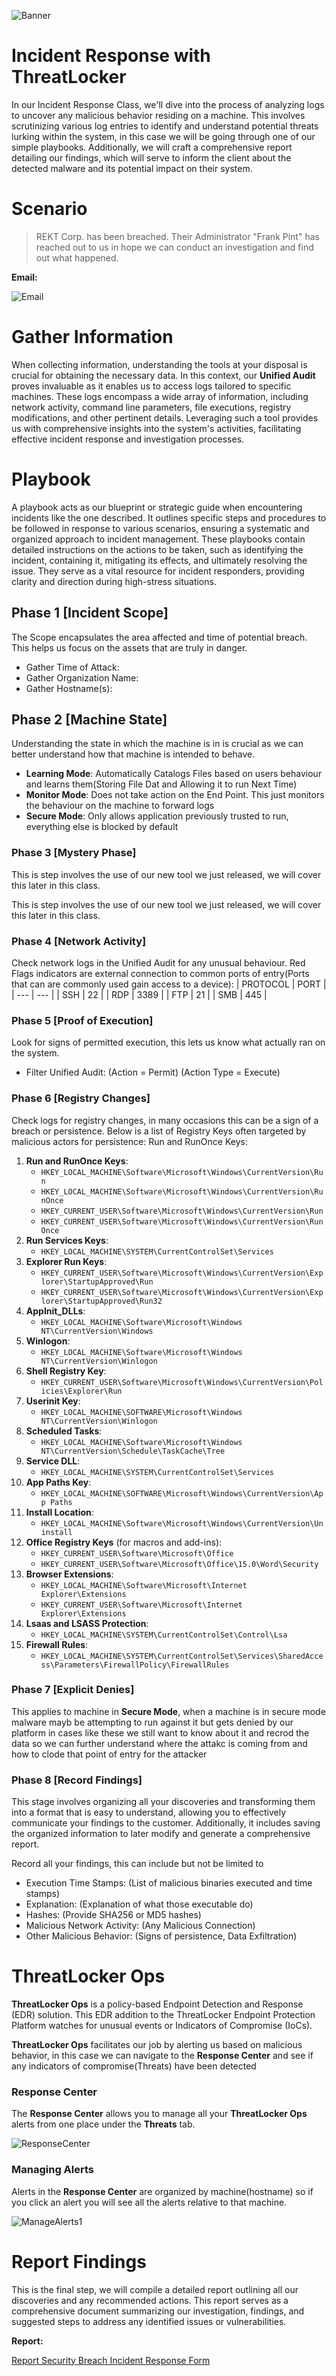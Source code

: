 ![Banner](https://www.notion.so/image/https%3A%2F%2Fprod-files-secure.s3.us-west-2.amazonaws.com%2F95fa80c9-fc09-41c7-a313-856f4155a90a%2F5a1947a3-a09e-4c51-94a1-8b6fffcf0521%2Fcomputer_fire_blog_extinguisher-01.png?table=block&id=d048762c-1984-419d-8fcd-a60cc03e9392&spaceId=95fa80c9-fc09-41c7-a313-856f4155a90a&width=2000&userId=c51186de-849a-4003-b8ae-be16e8b5d545&cache=v2)

# Incident Response with ThreatLocker

In our Incident Response Class, we'll dive into the process of analyzing logs
to uncover any malicious behavior residing on a machine. This involves
scrutinizing various log entries to identify and understand potential threats
lurking within the system, in this case we will be going through one of our
simple playbooks. Additionally, we will craft a comprehensive report detailing
our findings, which will serve to inform the client about the detected malware
and its potential impact on their system.

# Scenario

> REKT Corp. has been breached. Their Administrator "Frank Pint" has reached out
> to us in hope we can conduct an investigation and find out what happened.

**Email:**

![Email](https://curious-cloth-153.notion.site/image/https%3A%2F%2Fprod-files-secure.s3.us-west-2.amazonaws.com%2F95fa80c9-fc09-41c7-a313-856f4155a90a%2F76563e23-8e31-405c-8601-aae2feddb109%2FUntitled.png?table=block&id=a1e33980-3673-4128-81ae-9aea81b3334a&spaceId=95fa80c9-fc09-41c7-a313-856f4155a90a&width=1900&userId=&cache=v2)

# Gather Information

When collecting information, understanding the tools at your disposal is crucial
for obtaining the necessary data. In this context, our **Unified Audit** proves
invaluable as it enables us to access logs tailored to specific machines. These
logs encompass a wide array of information, including network activity, command
line parameters, file executions, registry modifications, and other pertinent
details. Leveraging such a tool provides us with comprehensive insights into the
system's activities, facilitating effective incident response and investigation
processes.

# Playbook

A playbook acts as our blueprint or strategic guide when encountering incidents
like the one described. It outlines specific steps and procedures to be followed
in response to various scenarios, ensuring a systematic and organized approach
to incident management. These playbooks contain detailed instructions on the
actions to be taken, such as identifying the incident, containing it, mitigating
its effects, and ultimately resolving the issue. They serve as a vital resource
for incident responders, providing clarity and direction during high-stress
situations.

## Phase 1 [Incident Scope]

The Scope encapsulates the area affected and time of potential breach. This helps
us focus on the assets that are truly in danger.

* Gather Time of Attack:
* Gather Organization Name:
* Gather Hostname(s):

## Phase 2 [Machine State]
Understanding the state in which the machine is in is crucial as we can better understand how that machine is intended to behave.
* **Learning Mode**: Automatically Catalogs Files based on users behaviour and learns them(Storing File Dat and Allowing it to run Next Time)
* **Monitor Mode**: Does not take action on the End Point. This just monitors the behaviour on the machine to forward logs
* **Secure Mode**: Only allows application previously trusted to run, everything else is blocked by default

### Phase 3 [Mystery Phase]
This is step involves the use of our new tool we just released, we will cover this later in this class.

This is step involves the use of our new tool we just released, we will cover
this later in this class.

### Phase 4 [Network Activity]
Check network logs in the Unified Audit for any unusual behaviour. 
Red Flags indicators are  external connection to common ports of entry(Ports that can are commonly used gain access to a device):
| PROTOCOL | PORT |
| --- | --- |
| SSH  | 22 |
| RDP | 3389 |
| FTP | 21 |
| SMB | 445 |

### Phase 5 [Proof of Execution]
Look for signs of permitted execution, this lets us know what actually ran on the system.
* Filter Unified Audit: (Action = Permit) (Action Type = Execute) 

### Phase 6 [Registry Changes]
Check logs for registry changes, in many occasions this can be a sign of a breach or persistence.
Below is a list of Registry Keys often targeted by malicious actors for persistence:
Run and RunOnce Keys:

1. **Run and RunOnce Keys**:
   - `HKEY_LOCAL_MACHINE\Software\Microsoft\Windows\CurrentVersion\Run`
   - `HKEY_LOCAL_MACHINE\Software\Microsoft\Windows\CurrentVersion\RunOnce`
   - `HKEY_CURRENT_USER\Software\Microsoft\Windows\CurrentVersion\Run`
   - `HKEY_CURRENT_USER\Software\Microsoft\Windows\CurrentVersion\RunOnce`
2. **Run Services Keys**:
   - `HKEY_LOCAL_MACHINE\SYSTEM\CurrentControlSet\Services`
3. **Explorer Run Keys**:
   - `HKEY_CURRENT_USER\Software\Microsoft\Windows\CurrentVersion\Explorer\StartupApproved\Run`
   - `HKEY_CURRENT_USER\Software\Microsoft\Windows\CurrentVersion\Explorer\StartupApproved\Run32`
4. **AppInit_DLLs**:
   - `HKEY_LOCAL_MACHINE\Software\Microsoft\Windows NT\CurrentVersion\Windows`
5. **Winlogon**:
   - `HKEY_LOCAL_MACHINE\Software\Microsoft\Windows NT\CurrentVersion\Winlogon`
6. **Shell Registry Key**:
   - `HKEY_CURRENT_USER\Software\Microsoft\Windows\CurrentVersion\Policies\Explorer\Run`
7. **Userinit Key**:
   - `HKEY_LOCAL_MACHINE\SOFTWARE\Microsoft\Windows NT\CurrentVersion\Winlogon`
8. **Scheduled Tasks**:
   - `HKEY_LOCAL_MACHINE\Software\Microsoft\Windows NT\CurrentVersion\Schedule\TaskCache\Tree`
9. **Service DLL**:
   - `HKEY_LOCAL_MACHINE\SYSTEM\CurrentControlSet\Services`
10. **App Paths Key**:
    - `HKEY_LOCAL_MACHINE\SOFTWARE\Microsoft\Windows\CurrentVersion\App Paths`
11. **Install Location**:
    - `HKEY_LOCAL_MACHINE\Software\Microsoft\Windows\CurrentVersion\Uninstall`
12. **Office Registry Keys** (for macros and add-ins):
    - `HKEY_CURRENT_USER\Software\Microsoft\Office`
    - `HKEY_CURRENT_USER\Software\Microsoft\Office\15.0\Word\Security`
13. **Browser Extensions**:
    - `HKEY_LOCAL_MACHINE\Software\Microsoft\Internet Explorer\Extensions`
    - `HKEY_CURRENT_USER\Software\Microsoft\Internet Explorer\Extensions`
14. **Lsaas and LSASS Protection**:
    - `HKEY_LOCAL_MACHINE\SYSTEM\CurrentControlSet\Control\Lsa`
15. **Firewall Rules**:
    - `HKEY_LOCAL_MACHINE\SYSTEM\CurrentControlSet\Services\SharedAccess\Parameters\FirewallPolicy\FirewallRules`
### Phase 7 [Explicit Denies]
This applies to machine in **Secure Mode**, when a machine is in secure mode malware mayb be attempting to run against it but gets denied by our platform in cases like these we still want to know about it and recrod the data so we can further understand where the attakc is coming from and how to clode that point of entry for the attacker

### Phase 8 [Record Findings]
This stage involves organizing all your discoveries and transforming them into a format that is easy to understand, allowing you to effectively communicate your findings to the customer. Additionally, it includes saving the organized information to later modify and generate a comprehensive report. 

Record all your findings, this can include but not be limited to

* Execution Time Stamps: (List of malicious binaries executed and time stamps)
* Explanation: (Explanation of what those executable do)
* Hashes: (Provide SHA256 or MD5 hashes)
* Malicious Network Activity: (Any Malicious Connection)
* Other Malicious Behavior: (Signs of persistence, Data Exfiltration)

# ThreatLocker Ops

**ThreatLocker Ops** is a policy-based Endpoint Detection and Response (EDR)
solution. This EDR addition to the ThreatLocker Endpoint Protection Platform
watches for unusual events or Indicators of Compromise (IoCs).

**ThreatLocker Ops** facilitates our job by alerting us based on malicious
behavior, in this case we can navigate to the **Response Center** and see if any
indicators of compromise(Threats) have been detected

### Response Center
The **Response Center** allows you to manage all your **ThreatLocker Ops** alerts from one place under the **Threats** tab. 

![ResponseCenter](https://curious-cloth-153.notion.site/image/https%3A%2F%2Fprod-files-secure.s3.us-west-2.amazonaws.com%2F95fa80c9-fc09-41c7-a313-856f4155a90a%2Fc327b279-dc7c-4c99-980b-9535f5945605%2FUntitled.png?table=block&id=8a21489f-ef50-406a-aedf-5543dba9880c&spaceId=95fa80c9-fc09-41c7-a313-856f4155a90a&width=2000&userId=&cache=v2)

### Managing Alerts
Alerts in the **Response Center** are organized by machine(hostname) so if you click an alert you will see all the alerts relative to that machine.

![ManageAlerts1](https://curious-cloth-153.notion.site/image/https%3A%2F%2Fprod-files-secure.s3.us-west-2.amazonaws.com%2F95fa80c9-fc09-41c7-a313-856f4155a90a%2F7bb700e2-57df-4bff-9f94-1d99a273b13f%2FUntitled.png?table=block&id=f3bdbfca-8651-46d5-9c31-72fd3feffafe&spaceId=95fa80c9-fc09-41c7-a313-856f4155a90a&width=2000&userId=&cache=v2)
# Report Findings

This is the final step, we will compile a detailed report outlining all our discoveries
and any recommended actions. This report serves as a comprehensive document
summarizing our investigation, findings, and suggested steps to address any
identified issues or vulnerabilities.

**Report:**

[Report Security Breach Incident Response Form](Report/Security_Breach_Incident_Response_Form.docx)

